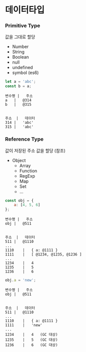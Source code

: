 # 데이터타입

### Primitive Type

값을 그대로 할당

- Number
- String
- Boolean
- null
- undefined
- symbol (es6)

```javascript
let a = 'abc';
const b = a;
```

```
변수명	|	주소
a	|	@314
b	|	@315


주소	|	데이터
314	|	'abc'
315	|	'abc'
```


### Reference Type

값이 저장된 주소 값을 할당 (참조)

- Object
	- Array
	- Function
	- RegExp
	- Map
	- Set
	- …


```javascript
const obj = {
	a: [4, 5, 6]
};
```

```
변수명	|	주소
obj	|	@511


주소	|	데이터
511	|	@1110
...
1110	|	{ a: @1111 }
1111	|	[ @1234, @1235, @1236 ]
...
1234	|	4
1235	|	5
1236	|	6
```

```javascript
obj.a = 'new';
```

```
변수명	|	주소
obj	|	@511


주소	|	데이터
511	|	@1110
...
1110	|	{ a: @1111 }
1111	|	'new'
...
1234	|	4	(GC 대상)
1235	|	5	(GC 대상)
1236	|	6	(GC 대상)
```

